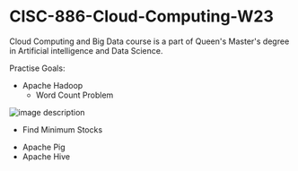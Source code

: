 # CISC-886-Cloud-Computing-W23

Cloud Computing and Big Data course is a part of Queen's Master's degree in Artificial intelligence and Data Science.

Practise Goals:

- Apache Hadoop
  * Word Count Problem 

![image description](WordCount-Problem/MR.png)


  * Find Minimum Stocks 

- Apache Pig
- Apache Hive

